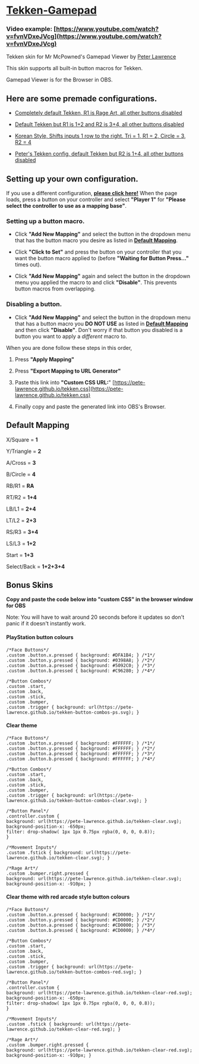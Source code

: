 # [Tekken-Gamepad](https://pete-lawrence.github.io)
### Video example: [https://www.youtube.com/watch?v=fvnVDxeJVcg](https://www.youtube.com/watch?v=fvnVDxeJVcg)
Tekken skin for Mr McPowned's Gamepad Viewer by [Peter Lawrence](https://steamcommunity.com/id/PeterLawrence/)

This skin supports all built-in button macros for Tekken.

Gamepad Viewer is for the Browser in OBS.

## Here are some premade configurations.
* [Completely default Tekken, R1 is Rage Art, all other buttons disabled](https://gamepadviewer.com/?p=1&css=https%3A%2F%2Fpete-lawrence.github.io%2Ftekken.css&map=%7B%22mapping%22%3A%5B%7B%22targetType%22%3A%22buttons%22%2C%22target%22%3A%2211%22%2C%22disabled%22%3Atrue%7D%2C%7B%22targetType%22%3A%22buttons%22%2C%22target%22%3A%2210%22%2C%22disabled%22%3Atrue%7D%2C%7B%22targetType%22%3A%22buttons%22%2C%22target%22%3A%228%22%2C%22disabled%22%3Atrue%7D%2C%7B%22targetType%22%3A%22buttons%22%2C%22target%22%3A%229%22%2C%22disabled%22%3Atrue%7D%2C%7B%22targetType%22%3A%22buttons%22%2C%22target%22%3A%227%22%2C%22disabled%22%3Atrue%7D%2C%7B%22targetType%22%3A%22buttons%22%2C%22target%22%3A%226%22%2C%22disabled%22%3Atrue%7D%2C%7B%22targetType%22%3A%22buttons%22%2C%22target%22%3A%224%22%2C%22disabled%22%3Atrue%7D%5D%7D)

* [Default Tekken but R1 is 1+2 and R2 is 3+4, all other buttons disabled](https://gamepadviewer.com/?p=1&css=https%3A%2F%2Fpete-lawrence.github.io%2Ftekken.css&map=%7B%22mapping%22%3A%5B%7B%22targetType%22%3A%22buttons%22%2C%22target%22%3A%228%22%2C%22disabled%22%3Atrue%7D%2C%7B%22targetType%22%3A%22buttons%22%2C%22target%22%3A%229%22%2C%22disabled%22%3Atrue%7D%2C%7B%22targetType%22%3A%22buttons%22%2C%22target%22%3A%226%22%2C%22disabled%22%3Atrue%7D%2C%7B%22targetType%22%3A%22buttons%22%2C%22target%22%3A%224%22%2C%22disabled%22%3Atrue%7D%2C%7B%22targetType%22%3A%22buttons%22%2C%22target%22%3A%225%22%2C%22disabled%22%3Atrue%7D%2C%7B%22targetType%22%3A%22buttons%22%2C%22target%22%3A%227%22%2C%22disabled%22%3Atrue%7D%2C%7B%22targetType%22%3A%22buttons%22%2C%22target%22%3A%2211%22%2C%22disabled%22%3Afalse%2C%22choiceType%22%3A%22buttons%22%2C%22choice%22%3A%227%22%7D%2C%7B%22targetType%22%3A%22buttons%22%2C%22target%22%3A%2210%22%2C%22disabled%22%3Afalse%2C%22choiceType%22%3A%22buttons%22%2C%22choice%22%3A%225%22%7D%5D%7D)

* [Korean Style, Shifts inputs 1 row to the right. Tri = 1, R1 = 2, Circle = 3, R2 = 4](https://gamepadviewer.com/?p=1&css=https%3A%2F%2Fpete-lawrence.github.io%2Ftekken.css&map=%7B%22mapping%22%3A%5B%7B%22targetType%22%3A%22buttons%22%2C%22target%22%3A%2210%22%2C%22disabled%22%3Atrue%7D%2C%7B%22targetType%22%3A%22buttons%22%2C%22target%22%3A%2211%22%2C%22disabled%22%3Atrue%7D%2C%7B%22targetType%22%3A%22buttons%22%2C%22target%22%3A%228%22%2C%22disabled%22%3Atrue%7D%2C%7B%22targetType%22%3A%22buttons%22%2C%22target%22%3A%229%22%2C%22disabled%22%3Atrue%7D%2C%7B%22targetType%22%3A%22buttons%22%2C%22target%22%3A%224%22%2C%22disabled%22%3Atrue%7D%2C%7B%22targetType%22%3A%22buttons%22%2C%22target%22%3A%226%22%2C%22disabled%22%3Atrue%7D%2C%7B%22targetType%22%3A%22buttons%22%2C%22target%22%3A%221%22%2C%22disabled%22%3Atrue%7D%2C%7B%22targetType%22%3A%22buttons%22%2C%22target%22%3A%220%22%2C%22disabled%22%3Afalse%2C%22choiceType%22%3A%22buttons%22%2C%22choice%22%3A%221%22%7D%2C%7B%22targetType%22%3A%22buttons%22%2C%22target%22%3A%222%22%2C%22disabled%22%3Afalse%2C%22choiceType%22%3A%22buttons%22%2C%22choice%22%3A%223%22%7D%2C%7B%22targetType%22%3A%22buttons%22%2C%22target%22%3A%223%22%2C%22disabled%22%3Afalse%2C%22choiceType%22%3A%22buttons%22%2C%22choice%22%3A%221%22%7D%2C%7B%22targetType%22%3A%22buttons%22%2C%22target%22%3A%225%22%2C%22disabled%22%3Atrue%7D%2C%7B%22targetType%22%3A%22buttons%22%2C%22target%22%3A%227%22%2C%22disabled%22%3Atrue%7D%2C%7B%22targetType%22%3A%22buttons%22%2C%22target%22%3A%221%22%2C%22disabled%22%3Afalse%2C%22choiceType%22%3A%22buttons%22%2C%22choice%22%3A%227%22%7D%2C%7B%22targetType%22%3A%22buttons%22%2C%22target%22%3A%223%22%2C%22disabled%22%3Afalse%2C%22choiceType%22%3A%22buttons%22%2C%22choice%22%3A%225%22%7D%5D%7D)

* [Peter's Tekken config, default Tekken but R2 is 1+4, all other buttons disabled](https://gamepadviewer.com/?p=1&css=https%3A%2F%2Fpete-lawrence.github.io%2Ftekken.css&map=%7B%22mapping%22%3A%5B%7B%22targetType%22%3A%22buttons%22%2C%22target%22%3A%228%22%2C%22disabled%22%3Atrue%7D%2C%7B%22targetType%22%3A%22buttons%22%2C%22target%22%3A%229%22%2C%22disabled%22%3Atrue%7D%2C%7B%22targetType%22%3A%22buttons%22%2C%22target%22%3A%226%22%2C%22disabled%22%3Atrue%7D%2C%7B%22targetType%22%3A%22buttons%22%2C%22target%22%3A%224%22%2C%22disabled%22%3Atrue%7D%2C%7B%22targetType%22%3A%22buttons%22%2C%22target%22%3A%2211%22%2C%22disabled%22%3Atrue%7D%2C%7B%22targetType%22%3A%22buttons%22%2C%22target%22%3A%2210%22%2C%22disabled%22%3Atrue%7D%5D%7D)

## Setting up your own configuration.
If you use a different configuration, **[please click here!](https://gamepadviewer.com/#remap)** When the page loads, press a button on your controller and select **"Player 1"** for **"Please select the controller to use as a mapping base"**.

### Setting up a button macro.
* Click **"Add New Mapping"** and select the button in the dropdown menu that has the button macro you desire as listed in **[Default Mapping](https://pete-lawrence.github.io/#default-mapping)**.

* Click **"Click to Set"** and press the button on your controller that you want the button macro applied to (before **"Waiting for Button Press..."** times out).

* Click **"Add New Mapping"** again and select the button in the dropdown menu you applied the macro to and click **"Disable"**. This prevents button macros from overlapping.

### Disabling a button.
* Click **"Add New Mapping"** and select the button in the dropdown menu that has a button macro you **DO NOT USE** as listed in **[Default Mapping](https://pete-lawrence.github.io/#default-mapping)** and then click **"Disable"**. Don't worry if that button you disabled is a button you want to apply a *different* macro to.

When you are done follow these steps in this order, 
1. Press **"Apply Mapping"**

2. Press **"Export Mapping to URL Generator"**

3. Paste this link into **"Custom CSS URL:**" [https://pete-lawrence.github.io/tekken.css](https://pete-lawrence.github.io/tekken.css)

4. Finally copy and paste the generated link into OBS's Browser.

## Default Mapping
X/Square = **1**

Y/Triangle = **2**

A/Cross = **3**

B/Circle = **4**


RB/R1 = **RA**

RT/R2 = **1+4**


LB/L1 = **2+4**

LT/L2 = **2+3**


RS/R3 = **3+4**

LS/L3 = **1+2**


Start = **1+3**

Select/Back = **1+2+3+4**


## Bonus Skins
**Copy and paste the code below into "custom CSS" in the browser window for OBS**

Note: You will have to wait around 20 seconds before it updates so don't panic if it doesn't instantly work.


#### PlayStation button colours
```
/*Face Buttons*/
.custom .button.x.pressed { background: #DFA1B4; } /*1*/
.custom .button.y.pressed { background: #0398A8; } /*2*/
.custom .button.a.pressed { background: #5092C0; } /*3*/
.custom .button.b.pressed { background: #C96280; } /*4*/

/*Button Combos*/
.custom .start,
.custom .back,
.custom .stick,
.custom .bumper,
.custom .trigger { background: url(https://pete-lawrence.github.io/tekken-button-combos-ps.svg); }
```


#### Clear theme
```
/*Face Buttons*/
.custom .button.x.pressed { background: #FFFFFF; } /*1*/
.custom .button.y.pressed { background: #FFFFFF; } /*2*/
.custom .button.a.pressed { background: #FFFFFF; } /*3*/
.custom .button.b.pressed { background: #FFFFFF; } /*4*/

/*Button Combos*/
.custom .start,
.custom .back,
.custom .stick,
.custom .bumper,
.custom .trigger { background: url(https://pete-lawrence.github.io/tekken-button-combos-clear.svg); }

/*Button Panel*/
.controller.custom {
background: url(https://pete-lawrence.github.io/tekken-clear.svg);
background-position-x: -650px;
filter: drop-shadow( 1px 1px 0.75px rgba(0, 0, 0, 0.8));
}

/*Movement Inputs*/
.custom .fstick { background: url(https://pete-lawrence.github.io/tekken-clear.svg); }

/*Rage Art*/
.custom .bumper.right.pressed {
background: url(https://pete-lawrence.github.io/tekken-clear.svg);
background-position-x: -910px; }
```


#### Clear theme with red arcade style button colours
```
/*Face Buttons*/
.custom .button.x.pressed { background: #CD0000; } /*1*/
.custom .button.y.pressed { background: #CD0000; } /*2*/
.custom .button.a.pressed { background: #CD0000; } /*3*/
.custom .button.b.pressed { background: #CD0000; } /*4*/

/*Button Combos*/
.custom .start,
.custom .back,
.custom .stick,
.custom .bumper,
.custom .trigger { background: url(https://pete-lawrence.github.io/tekken-button-combos-red.svg); }

/*Button Panel*/
.controller.custom {
background: url(https://pete-lawrence.github.io/tekken-clear-red.svg);
background-position-x: -650px;
filter: drop-shadow( 1px 1px 0.75px rgba(0, 0, 0, 0.8));
}

/*Movement Inputs*/
.custom .fstick { background: url(https://pete-lawrence.github.io/tekken-clear-red.svg); }

/*Rage Art*/
.custom .bumper.right.pressed {
background: url(https://pete-lawrence.github.io/tekken-clear-red.svg);
background-position-x: -910px; }
```
